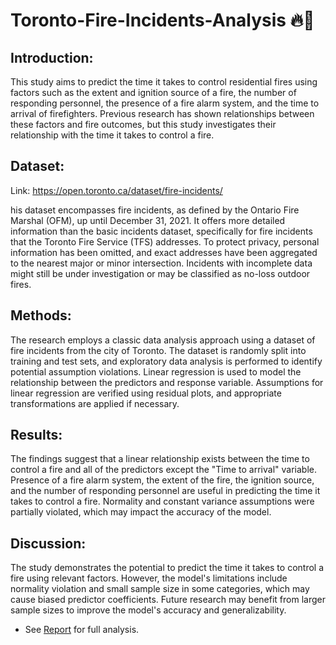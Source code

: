 # Toronto-Fire-Incidents-Analysis 🔥🧯

## Introduction:
This study aims to predict the time it takes to control residential fires using factors such as the extent and ignition source of a fire, the number of responding personnel, the presence of a fire alarm system, and the time to arrival of firefighters. Previous research has shown relationships between these factors and fire outcomes, but this study investigates their relationship with the time it takes to control a fire.

## Dataset:
Link: https://open.toronto.ca/dataset/fire-incidents/

his dataset encompasses fire incidents, as defined by the Ontario Fire Marshal (OFM), up until December 31, 2021. It offers more detailed information than the basic incidents dataset, specifically for fire incidents that the Toronto Fire Service (TFS) addresses. 
To protect privacy, personal information has been omitted, and exact addresses have been aggregated to the nearest major or minor intersection. Incidents with incomplete data might still be under investigation or may be classified as no-loss outdoor fires.

## Methods:
The research employs a classic data analysis approach using a dataset of fire incidents from the city of Toronto. The dataset is randomly split into training and test sets, and exploratory data analysis is performed to identify potential assumption violations. Linear regression is used to model the relationship between the predictors and response variable. Assumptions for linear regression are verified using residual plots, and appropriate transformations are applied if necessary.

## Results:
The findings suggest that a linear relationship exists between the time to control a fire and all of the predictors except the "Time to arrival" variable. Presence of a fire alarm system, the extent of the fire, the ignition source, and the number of responding personnel are useful in predicting the time it takes to control a fire. Normality and constant variance assumptions were partially violated, which may impact the accuracy of the model.

## Discussion:
The study demonstrates the potential to predict the time it takes to control a fire using relevant factors. However, the model's limitations include normality violation and small sample size in some categories, which may cause biased predictor coefficients. Future research may benefit from larger sample sizes to improve the model's accuracy and generalizability.

* See [Report](https://github.com/wilgagne/toronto-fire-incidents-analysis/blob/02127c4b8537d578792bea9a7a2e82272a41319c/Analysis_Report.pdf) for full analysis.

